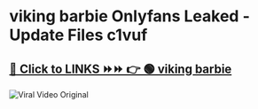 
 # viking barbie Onlyfans Leaked - Update Files c1vuf

## <h2><a href="https://clipsfans.com/viking_barbie&ref=git">🔗 Click to LINKS ⏩⏩ 👉 🟢 viking barbie </a></h2>

<a href="https://clipsfans.com/viking_barbie&ref=git" rel="nofollow" data-target="animated-image.originalLink"><img src="https://i.ibb.co.com/xMMVF88/686577567.gif" alt="Viral Video Original" style="max-width: 100%; display: inline-block;" data-target="animated-image.originalImage"></a>

